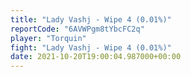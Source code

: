 ```yaml
---
title: "Lady Vashj - Wipe 4 (0.01%)"
reportCode: "6AVWPgm8tYbcFC2q"
player: "Torquin"
fight: "Lady Vashj - Wipe 4 (0.01%)"
date: 2021-10-20T19:00:04.987000+00:00
---
```


